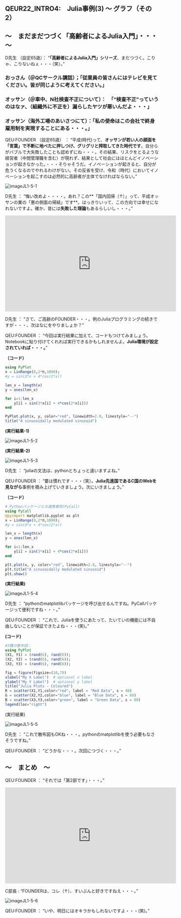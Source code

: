 ## QEUR22_INTRO4:　Julia事例(3) ～ グラフ（その2）

## ～　まだまだつづく「高齢者によるJulia入門」・・・　～

D先生 （設定65歳）： “**「高齢者によるJulia入門」シリーズ**、まだつづく。こりゃ、こりないねぇ・・・（笑）。”

### おっさん（＠QCサークル講話）；「従業員の皆さんにはテレビを見てください。皆が同じように考えてください。」

### オッサン（＠車中、N社検査不正について）：　「“検査不正”っていうのはなァ、（組織外に不正を）漏らしたヤツが悪いんだよ・・・」

### オッサン（海外工場のあいさつにて）：「私の使命はこの会社で終身雇用制を実現することにある・・・。」

QEU:FOUNDER （設定65歳） ： “平成(時代)って、**オッサンが若い人の顔面を「言葉」で不断に地べたに押しつけ、グリグリと搾取してきた時代です**。自分らがバブルで大失敗したことも認めずにね・・・。その結果、リスクをとるような経営者（中間管理職を含む）が現れず、結果として社会にはほとんどイノベーションが起きなかった。・・・そりゃそうだ。イノベーションが起きると、自分が危うくなるのでやれるわけがない。その反省を受け、令和（時代）においてイノベーションを起こすのは必然的に高齢者が主体でなければならない。”

![imageJL1-5-1](https://introJL1973.github.io/images/imageJL1-5-1.jpg)

D先生 ： “悔い改めよ・・・・。あれ？この**「国内回帰（↑）」って、平成オッサンの業の「悪の側面の帰結」です**。はっきりいって、この方向では幸せになれないですよ。確か、昔には**失敗した理論**もあるらしいし・・・。”

<iframe width="560" height="315" src="https://www.youtube.com/embed/Qtc3isQn22A" ti-tle="YouTube video player" frameborder="0" allow="accelerometer; autoplay; clipboard-write; en-crypted-media; gyroscope; picture-in-picture" allowfullscreen></iframe>

D先生 ： “さて、ご高齢のFOUNDER・・・。例のJuliaプログラミングの続きですが・・・、次はなにをやりましょか？”

QEU:FOUNDER ： “今回は実行結果に加えて、コードもつけてみましょう。Notebookに貼り付けてくれれば実行できるかもしれませんよ。**Julia環境が設定されていれば・・・。**”

**（コード）**

```julia
using PyPlot
x = LinRange(0,2*π,1000); 
#y = sin(3*x + 4*cos(2*x))

len_x = length(x)
y = ones(len_x)

for i=1:len_x 
	y[i] = sin(3*x[i] + 4*cos(2*x[i]))
end

PyPlot.plot(x, y, color="red", linewidth=2.0, linestyle="--")
title("A sinusoidally modulated sinusoid")

```

**(実行結果-1)**

![imageJL1-5-2](https://introJL1973.github.io/images/imageJL1-5-2.jpg)


**(実行結果-2)**

![imageJL1-5-3](https://introJL1973.github.io/images/imageJL1-5-3.jpg)

D先生 ： “juliaの文法は、pythonとちょっと違いますよね。”

QEU:FOUNDER ： “要は慣れです・・・（笑）。**Julia先進国であるC国のWebを見ながら**事例を積み上げていきましょう。次にいきましょう。”

**（コード）**

```julia
# Pythonパッケージとの連携事例(PyCall)
using PyCall
@pyimport matplotlib.pyplot as plt
x = LinRange(0,2*π,1000); 
#y = sin(3*x + 4*cos(2*x))

len_x = length(x)
y = ones(len_x)

for i=1:len_x 
	y[i] = sin(3*x[i] + 4*cos(2*x[i]))
end

plt.plot(x, y, color="red", linewidth=2.0, linestyle="--")
plt.title("A sinusoidally modulated sinusoid")
plt.show()

```

**(実行結果)**

![imageJL1-5-4](https://introJL1973.github.io/images/imageJL1-5-4.jpg)

D先生 ： “pythonのmatplotlibパッケージを呼び出せるんですね。PyCallパッケージって便利ですね・・・。”

QEU:FOUNDER ： “これで、Juliaを使うにあたって、たいていの機能には不自由しないことが保証できたよね・・・(笑)。”

**(コード)**

```julia
#3種の散布図：
using PyPlot
(X1, Y1) = (rand(6), rand(6));
(X2, Y2) = (rand(6), rand(6));
(X3, Y3) = (rand(6), rand(6));

fig = figure(figsize=(10,7))
xlabel("My X Label")  # optional x label
ylabel("My Y Label")  # optional y label
title("Julia Plots - Coloured")
R = scatter(X1,Y1,color="red", label = "Red Data", s = 40)
G = scatter(X2,Y2,color="blue", label = "Blue Data", s = 60)
B = scatter(X3,Y3,color="green", label = "Green Data", s = 80)
legend(loc="right")

```

(実行結果)

![imageJL1-5-5](https://introJL1973.github.io/images/imageJL1-5-5.jpg)

D先生 ： “これで散布図もOKね・・・。pythonのmatplotlibを使う必要もなさそうですね。”

QEU:FOUNDER ： “どうかな・・・。次回につづく・・・。”


## ～　まとめ　～

QEU:FOUNDER ： “それでは「第2部です」・・・。”

<iframe width="560" height="315" src="https://www.youtube.com/embed/1UaSRYKCu_g?start=1559" title="YouTube video player" frameborder="0" allow="accelerometer; autoplay; clipboard-write; encrypted-media; gyroscope; picture-in-picture" allowfullscreen></iframe>

C部長 : “FOUNDERは、コレ（↑）、すいぶんと好きですねえ・・・。”

![imageJL1-5-6](https://introJL1973.github.io/images/imageJL1-5-6.jpg)

QEU:FOUNDER ： “いや、明日にはオキラかもしれないですよ・・・(笑)。”



